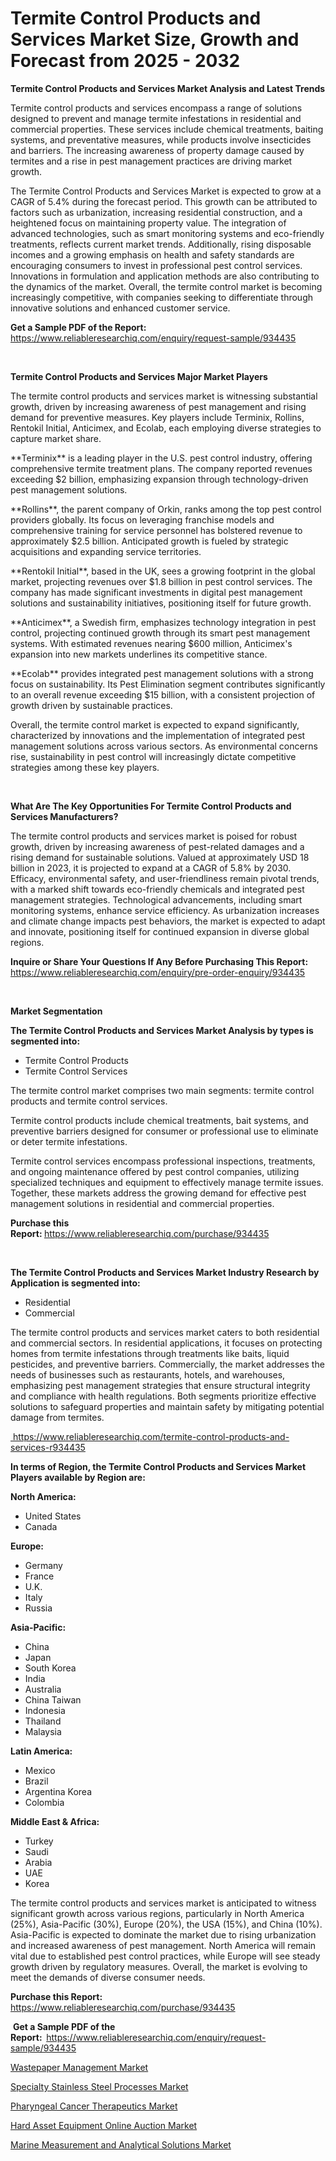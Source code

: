 <p><h1>Termite Control Products and Services Market Size, Growth and Forecast from 2025 - 2032</h1></p><p><strong>Termite Control Products and Services Market Analysis and Latest Trends</strong></p>
<p><p>Termite control products and services encompass a range of solutions designed to prevent and manage termite infestations in residential and commercial properties. These services include chemical treatments, baiting systems, and preventative measures, while products involve insecticides and barriers. The increasing awareness of property damage caused by termites and a rise in pest management practices are driving market growth. </p><p>The Termite Control Products and Services Market is expected to grow at a CAGR of 5.4% during the forecast period. This growth can be attributed to factors such as urbanization, increasing residential construction, and a heightened focus on maintaining property value. The integration of advanced technologies, such as smart monitoring systems and eco-friendly treatments, reflects current market trends. Additionally, rising disposable incomes and a growing emphasis on health and safety standards are encouraging consumers to invest in professional pest control services. Innovations in formulation and application methods are also contributing to the dynamics of the market. Overall, the termite control market is becoming increasingly competitive, with companies seeking to differentiate through innovative solutions and enhanced customer service.</p></p>
<p><strong>Get a Sample PDF of the Report:&nbsp;</strong> <a href="https://www.reliableresearchiq.com/enquiry/request-sample/934435?utm_campaign=1121&utm_medium=2&utm_source=Github&utm_content=ia&utm_term=07032025&utm_id=termite-control-products-and-services">https://www.reliableresearchiq.com/enquiry/request-sample/934435</a></p>
<p>&nbsp;</p>
<p><strong>Termite Control Products and Services Major Market Players</strong></p>
<p><p>The termite control products and services market is witnessing substantial growth, driven by increasing awareness of pest management and rising demand for preventive measures. Key players include Terminix, Rollins, Rentokil Initial, Anticimex, and Ecolab, each employing diverse strategies to capture market share.</p><p>**Terminix** is a leading player in the U.S. pest control industry, offering comprehensive termite treatment plans. The company reported revenues exceeding $2 billion, emphasizing expansion through technology-driven pest management solutions.</p><p>**Rollins**, the parent company of Orkin, ranks among the top pest control providers globally. Its focus on leveraging franchise models and comprehensive training for service personnel has bolstered revenue to approximately $2.5 billion. Anticipated growth is fueled by strategic acquisitions and expanding service territories.</p><p>**Rentokil Initial**, based in the UK, sees a growing footprint in the global market, projecting revenues over $1.8 billion in pest control services. The company has made significant investments in digital pest management solutions and sustainability initiatives, positioning itself for future growth.</p><p>**Anticimex**, a Swedish firm, emphasizes technology integration in pest control, projecting continued growth through its smart pest management systems. With estimated revenues nearing $600 million, Anticimex's expansion into new markets underlines its competitive stance.</p><p>**Ecolab** provides integrated pest management solutions with a strong focus on sustainability. Its Pest Elimination segment contributes significantly to an overall revenue exceeding $15 billion, with a consistent projection of growth driven by sustainable practices.</p><p>Overall, the termite control market is expected to expand significantly, characterized by innovations and the implementation of integrated pest management solutions across various sectors. As environmental concerns rise, sustainability in pest control will increasingly dictate competitive strategies among these key players.</p></p>
<p>&nbsp;</p>
<p><strong>What Are The Key Opportunities For Termite Control Products and Services Manufacturers?</strong></p>
<p><p>The termite control products and services market is poised for robust growth, driven by increasing awareness of pest-related damages and a rising demand for sustainable solutions. Valued at approximately USD 18 billion in 2023, it is projected to expand at a CAGR of 5.8% by 2030. Efficacy, environmental safety, and user-friendliness remain pivotal trends, with a marked shift towards eco-friendly chemicals and integrated pest management strategies. Technological advancements, including smart monitoring systems, enhance service efficiency. As urbanization increases and climate change impacts pest behaviors, the market is expected to adapt and innovate, positioning itself for continued expansion in diverse global regions.</p></p>
<p><strong>Inquire or Share Your Questions If Any Before Purchasing This Report:</strong> <a href="https://www.reliableresearchiq.com/enquiry/pre-order-enquiry/934435?utm_campaign=1121&utm_medium=2&utm_source=Github&utm_content=ia&utm_term=07032025&utm_id=termite-control-products-and-services">https://www.reliableresearchiq.com/enquiry/pre-order-enquiry/934435</a></p>
<p>&nbsp;</p>
<p><strong>Market Segmentation</strong></p>
<p><strong>The Termite Control Products and Services Market Analysis by types is segmented into:</strong></p>
<p><ul><li>Termite Control Products</li><li>Termite Control Services</li></ul></p>
<p><p>The termite control market comprises two main segments: termite control products and termite control services. </p><p>Termite control products include chemical treatments, bait systems, and preventive barriers designed for consumer or professional use to eliminate or deter termite infestations. </p><p>Termite control services encompass professional inspections, treatments, and ongoing maintenance offered by pest control companies, utilizing specialized techniques and equipment to effectively manage termite issues. Together, these markets address the growing demand for effective pest management solutions in residential and commercial properties.</p></p>
<p><strong>Purchase this Report:&nbsp;</strong><a href="https://www.reliableresearchiq.com/purchase/934435?utm_campaign=1121&utm_medium=2&utm_source=Github&utm_content=ia&utm_term=07032025&utm_id=termite-control-products-and-services">https://www.reliableresearchiq.com/purchase/934435</a></p>
<p>&nbsp;</p>
<p><strong>The Termite Control Products and Services Market Industry Research by Application is segmented into:</strong></p>
<p><ul><li>Residential</li><li>Commercial</li></ul></p>
<p><p>The termite control products and services market caters to both residential and commercial sectors. In residential applications, it focuses on protecting homes from termite infestations through treatments like baits, liquid pesticides, and preventive barriers. Commercially, the market addresses the needs of businesses such as restaurants, hotels, and warehouses, emphasizing pest management strategies that ensure structural integrity and compliance with health regulations. Both segments prioritize effective solutions to safeguard properties and maintain safety by mitigating potential damage from termites.</p></p>
<p><a href="https://www.reliableresearchiq.com/termite-control-products-and-services-r934435?utm_campaign=1121&utm_medium=2&utm_source=Github&utm_content=ia&utm_term=07032025&utm_id=termite-control-products-and-services">&nbsp;https://www.reliableresearchiq.com/termite-control-products-and-services-r934435</a></p>
<p><strong>In terms of Region, the Termite Control Products and Services Market Players available by Region are:</strong></p>
<p>
    <p> <strong> North America: </strong>
        <ul>
            <li>United States</li>
            <li>Canada</li>
        </ul>
        </p> 
    <p> <strong> Europe: </strong>
        <ul>
            <li>Germany</li>
            <li>France</li>
            <li>U.K.</li>
            <li>Italy</li>
            <li>Russia</li>
        </ul>
        </p> 
    <p> <strong> Asia-Pacific: </strong>
        <ul>
            <li>China</li>
            <li>Japan</li>
            <li>South Korea</li>
            <li>India</li>
            <li>Australia</li>
            <li>China Taiwan</li>
            <li>Indonesia</li>
            <li>Thailand</li>
            <li>Malaysia</li>
        </ul>
        </p> 
    <p> <strong> Latin America: </strong>
        <ul>
            <li>Mexico</li>
            <li>Brazil</li>
            <li>Argentina Korea</li>
            <li>Colombia</li>
        </ul>
        </p> 
    <p> <strong> Middle East & Africa: </strong>
        <ul>
            <li>Turkey</li>
            <li>Saudi</li>
            <li>Arabia</li>
            <li>UAE</li>
            <li>Korea</li>
        </ul>
    </p>
    </p>
<p><p>The termite control products and services market is anticipated to witness significant growth across various regions, particularly in North America (25%), Asia-Pacific (30%), Europe (20%), the USA (15%), and China (10%). Asia-Pacific is expected to dominate the market due to rising urbanization and increased awareness of pest management. North America will remain vital due to established pest control practices, while Europe will see steady growth driven by regulatory measures. Overall, the market is evolving to meet the demands of diverse consumer needs.</p></p>
<p><strong>Purchase this Report: </strong><a href="https://www.reliableresearchiq.com/purchase/934435?utm_campaign=1121&utm_medium=2&utm_source=Github&utm_content=ia&utm_term=07032025&utm_id=termite-control-products-and-services">https://www.reliableresearchiq.com/purchase/934435</a></p>
<p>&nbsp;<strong>Get a Sample PDF of the Report:&nbsp;&nbsp;</strong><a href="https://www.reliableresearchiq.com/enquiry/request-sample/934435?utm_campaign=1121&utm_medium=2&utm_source=Github&utm_content=ia&utm_term=07032025&utm_id=termite-control-products-and-services">https://www.reliableresearchiq.com/enquiry/request-sample/934435</a></p>
<p><strong></strong></p>
<p><p><a href="https://github.com/sawrovpipolo/Market-Research-Report-List-1/blob/main/wastepaper-management-market.md?utm_campaign=1121&utm_medium=2&utm_source=Github&utm_content=ia&utm_term=07032025&utm_id=termite-control-products-and-services">Wastepaper Management Market</a></p><p><a href="https://github.com/kovasovitzzg/Market-Research-Report-List-1/blob/main/specialty-stainless-steel-processes-market.md?utm_campaign=1121&utm_medium=2&utm_source=Github&utm_content=ia&utm_term=07032025&utm_id=termite-control-products-and-services">Specialty Stainless Steel Processes Market</a></p><p><a href="https://github.com/raaschadonle/Market-Research-Report-List-1/blob/main/pharyngeal-cancer-therapeutics-market.md?utm_campaign=1121&utm_medium=2&utm_source=Github&utm_content=ia&utm_term=07032025&utm_id=termite-control-products-and-services">Pharyngeal Cancer Therapeutics Market</a></p><p><a href="https://github.com/aarajlyre/Market-Research-Report-List-1/blob/main/hard-asset-equipment-online-auction-market.md?utm_campaign=1121&utm_medium=2&utm_source=Github&utm_content=ia&utm_term=07032025&utm_id=termite-control-products-and-services">Hard Asset Equipment Online Auction Market</a></p><p><a href="https://github.com/palenjeppecd/Market-Research-Report-List-1/blob/main/marine-measurement-and-analytical-solutions-market.md?utm_campaign=1121&utm_medium=2&utm_source=Github&utm_content=ia&utm_term=07032025&utm_id=termite-control-products-and-services">Marine Measurement and Analytical Solutions Market</a></p></p>